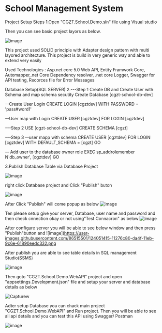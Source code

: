 # School Management System
Project Setup Steps
1.Open "CGZT.School.Demo.sln" file using Visual studio 

Then you can see basic project layors as below. 

![image](https://user-images.githubusercontent.com/86515501/124052551-3c12c000-da51-11eb-83cd-5073f843d1a1.png)

This project used SOLID principle with Adapter design pattern with multi layored architecture. This project is build in very generic way and able to extend very easily

Used Technologies : Asp.net core 5.0 Web API, Entity Framwork Core, Automapper,.net Core Dependency resolver, .net core Logger, Swagger for API testing, Recorces file for Error Messages



Database Setup(SQL SERVER)
2.---Step 1 Create DB and Create User with Schema and map schema secutity
Create Database [cgzt-school-db-dev]

--Create User Login
CREATE LOGIN [cgztdev] WITH PASSWORD = 'pass#word1'

--User map with Login
CREATE USER [cgztdev] FOR LOGIN [cgztdev]

---Step 2
USE [cgzt-school-db-dev]
CREATE SCHEMA [cgzt]


---Step 3
--user mapp with schema
CREATE USER [cgztdev]
	FOR LOGIN [cgztdev]
	WITH DEFAULT_SCHEMA = [cgzt]
GO

-- Add user to the database owner role
EXEC sp_addrolemember N'db_owner', [cgztdev]
GO


3.Publish Database Table via Database Project

![image](https://user-images.githubusercontent.com/86515501/124050686-9b6ed100-da4d-11eb-8a57-a269fcefec56.png)

right click Database project and Click "Publish" buton

![image](https://user-images.githubusercontent.com/86515501/124050958-2223ae00-da4e-11eb-922c-deef70652ea0.png)

After Click "Publish" will come popup as below
![image](https://user-images.githubusercontent.com/86515501/124051018-39629b80-da4e-11eb-8b2f-e4aad97ca303.png)

Ten please setup give your server, Database, user name and password and then check cnnection okay or not using"Test Connacron" as below
![image](https://user-images.githubusercontent.com/86515501/124051316-d7eefc80-da4e-11eb-9e15-5944c2b3ab1d.png)

After configure server you will be able to see below window and then press "Publish"button and 
![image](https://user-images.githubusercontent.com/86515501/124051415-11276c80-da4f-11eb-9c6e-61890eedc332.png

After publish you are able to see table details in SQL management Studio(SSMS)

![image](https://user-images.githubusercontent.com/86515501/124051557-48961900-da4f-11eb-99d4-3dba10a1b9a0.png)

Then goto "CGZT.School.Demo.WebAPI" project and open "appsettings.Development.json" file and setup your server and database details as below

![Capturew](https://user-images.githubusercontent.com/86515501/124051978-176a1880-da50-11eb-9a88-03bec594c272.PNG)


Adter setup Database you can chack main project "CGZT.School.Demo.WebAPI" and Run project. Then you will be able to see all api details and you can test this API using Swagger/ Postman

![image](https://user-images.githubusercontent.com/86515501/124052179-80519080-da50-11eb-82ca-8787609117a4.png)













